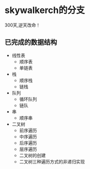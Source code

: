 # skywalkerch的分支 
300天,逆天改命！
## 已完成的数据结构
- 线性表
    - 顺序表
    - 单链表
- 栈
    - 顺序栈
    - 链栈
- 队列
    - 循环队列
    - 链队
- 串
    - 顺序串
- 二叉树
    - 前序遍历
    - 中序遍历
    - 后序遍历
    - 层序遍历
    - 二叉树的创建
    - 二叉树三种遍历方式的非递归实现